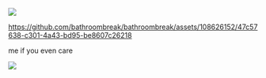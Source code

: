 
![](https://i.postimg.cc/MG2rKC9h/ezgif-com-added-text-1.gif) 



https://github.com/bathroombreak/bathroombreak/assets/108626152/47c57638-c301-4a43-bd95-be8607c26218

me if you even care

![](https://images.goodsmile.info/cgm/images/product/20170228/6301/44187/large/7afca7f580b3edb6035744df0e164ce5.jpg)

